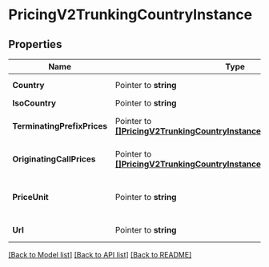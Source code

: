 # PricingV2TrunkingCountryInstance

## Properties

Name | Type | Description | Notes
------------ | ------------- | ------------- | -------------
**Country** | Pointer to **string** | The name of the country |
**IsoCountry** | Pointer to **string** | The ISO country code |
**TerminatingPrefixPrices** | Pointer to [**[]PricingV2TrunkingCountryInstanceTerminatingPrefixPrices**](PricingV2TrunkingCountryInstanceTerminatingPrefixPrices.md) | The list of TerminatingPrefixPrice records |
**OriginatingCallPrices** | Pointer to [**[]PricingV2TrunkingCountryInstanceOriginatingCallPrices**](PricingV2TrunkingCountryInstanceOriginatingCallPrices.md) | The list of OriginatingCallPrice records |
**PriceUnit** | Pointer to **string** | The currency in which prices are measured, in ISO 4127 format (e.g. usd, eur, jpy) |
**Url** | Pointer to **string** | The absolute URL of the resource |

[[Back to Model list]](../README.md#documentation-for-models) [[Back to API list]](../README.md#documentation-for-api-endpoints) [[Back to README]](../README.md)


